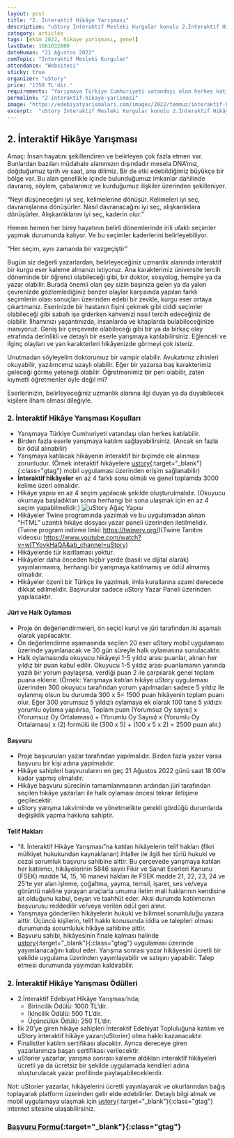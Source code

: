 ```yaml
---
layout: post
title: "2. İnteraktif Hikâye Yarışması"
description: "uStory İnteraktif Mesleki Kurgular konulu 2.İnteraktif Hikâye Yarışması düzenliyor."
category: articles
tags: [ekim 2022, hikaye yarışması, genel]
lastDate: 1661032800
dateHuman: "21 Ağustos 2022"
comTopic: "İnteraktif Mesleki Kurgular"
attendance: "Websitesi"
sticky: true
organizer: "uStory"
price: "1750 TL'dir."
requirements: "Yarışmaya Türkiye Cumhuriyeti vatandaşı olan herkes katılabilir."
permalink: "2-interaktif-hikaye-yarismasi"
image: "https://edebiyatyarismalari.com/images/2022/temmuz/interaktif-hikaye-yarismalari.jpg"
excerpt:  "uStory İnteraktif Mesleki Kurgular konulu 2.İnteraktif Hikâye Yarışması düzenliyor."
---
```


## 2. İnteraktif Hikâye Yarışması
Amaç: İnsan hayatını şekillendiren ve belirleyen çok fazla etmen var. Bunlardan bazıları müdahale alanımızın dışındadır mesela DNA’mız, doğduğumuz tarih ve saat, ana dilimiz. Bir de etki edebildiğimiz büyükçe bir bölge var. Bu alan genellikle içinde bulunduğumuz imkanlar dahilinde davranış, söylem, çabalarımız ve kurduğumuz ilişkiler üzerinden şekilleniyor.  

“Neyi düşüneceğini iyi seç, kelimelerine dönüşür. Kelimeleri iyi seç, davranışlarına dönüşürler. Nasıl davranacağını iyi seç, alışkanlıklara dönüşürler. Alışkanlıklarını iyi seç, kaderin olur.”  

Hemen hemen her birey hayatının belirli dönemlerinde irili ufaklı seçimler yapmak durumunda kalıyor. Ve bu seçimler kaderlerini belirleyebiliyor.  

“Her seçim, aynı zamanda bir vazgeçiştir”  

Bugün siz değerli yazarlardan, belirleyeceğiniz uzmanlık alanında interaktif bir kurgu eser kaleme almanızı istiyoruz. Ana karakterimiz üniversite tercih döneminde bir öğrenci olabileceği gibi, bir doktor, sosyolog, hemşire ya da yazar olabilir. Burada önemli olan şey sizin başınıza gelen ya da yakın çevrenizde gözlemlediğiniz benzer olaylar karşısında yapılan farklı seçimlerin olası sonuçları üzerinden edebi bir zevkle, kurgu eser ortaya çıkartmanız. Eserinizde bir hastanın fişini çekmek gibi ciddi seçimler olabileceği gibi sabah işe giderken kahvenizi nasıl tercih edeceğiniz de olabilir. İlhamınızı yaşantınızda, insanlarda ve kitaplarda bulabileceğinize inanıyoruz. Geniş bir çerçevede olabileceği gibi bir ya da birkaç olay etrafında derinlikli ve detaylı bir eserle yarışmaya katılabilirsiniz. Eğlenceli ve ilginç olayları ve yan karakterleri hikâyenizde görmeyi çok isteriz.  

Unutmadan söyleyelim doktorumuz bir vampir olabilir. Avukatımız zihinleri okuyabilir, yazılımcımız uzaylı olabilir. Eğer bir yazarsa baş karakterimiz geleceği görme yeteneği olabilir. Öğretmenimiz bir peri olabilir, zaten kıymetli öğretmenler öyle değil mi?  

Eserlerinizin, belirleyeceğiniz uzmanlık alanına ilgi duyan ya da duyabilecek kişilere ilham olması dileğiyle.  

### 2. İnteraktif Hikâye Yarışması Koşulları
- Yarışmaya Türkiye Cumhuriyeti vatandaşı olan herkes katılabilir.
- Birden fazla eserle yarışmaya katılım sağlayabilirsiniz. (Ancak en fazla bir ödül alınabilir)
- Yarışmaya katılacak hikâyenin interaktif bir biçimde ele alınması zorunludur. (Örnek interaktif hikâyelere [ustory](https://www.ustory.app/?ref=edebiyatyarismalari.com){:target="_blank"}{:class="gtag"} mobil uygulaması üzerinden erişim sağlanabilir) 
- **İnteraktif hikâyeler** en az 4 farklı sonu olmalı ve genel toplamda 3000 kelime üzeri olmalıdır.
- Hikâye yapısı en az 4 seçim yapılacak şekilde oluşturulmalıdır. (Okuyucu okumaya başladıktan sonra herhangi bir sona ulaşmak için en az 4 seçim yapabilmelidir.)
![uStory Ağaç Yapısı](https://edebiyatyarismalari.com/images/2022/temmuz/ustory-agac-yapisi.jpeg)
- Hikâyeler Twine programında yazılmalı ve bu uygulamadan alınan “HTML” uzantılı hikâye dosyası yazar paneli üzerinden iletilmelidir. (Twine program indirme linki: https://twinery.org/)(Twine Tanıtım videosu: https://www.youtube.com/watch?v=wITYovkHaQA&ab_channel=uStory)
- Hikâyelerde tür kısıtlaması yoktur.
- Hikâyeler daha önceden hiçbir yerde (basılı ve dijital olarak) yayınlanmamış, herhangi bir yarışmaya katılmamış ve ödül almamış olmalıdır.
- Hikâyeler özenli bir Türkçe ile yazılmalı, imla kurallarına azami derecede dikkat edilmelidir. Başvurular sadece uStory Yazar Paneli üzerinden yapılacaktır.

#### Jüri ve Halk Oylaması
- Proje ön değerlendirmeleri, ön seçici kurul ve jüri tarafından iki aşamalı olarak yapılacaktır. 
- Ön değerlendirme aşamasında seçilen 20 eser uStory mobil uygulaması üzerinde yayınlanacak ve 30 gün süreyle halk oylamasına sunulacaktır. 
- Halk oylamasında okuyucu hikâyeyi 1-5 yıldız arası puanlar, alınan her yıldız bir puan kabul edilir. Okuyucu 1-5 yıldız arası puanlamanın yanında yazılı bir yorum paylaşırsa, verdiği puan 2 ile çarpılarak genel toplam puana eklenir. (Örnek: Yarışmaya katılan hikâye uStory uygulaması üzerinden 300 okuyucu tarafından yorum yapılmadan sadece 5 yıldız ile oylanmış olsun bu durumda 300 x 5= 1500 puan hikâyenin toplam puanı olur. Eğer 300 yorumsuz 5 yıldızlı oylamaya ek olarak 100 tane 5 yıldızlı yorumlu oylama yapılırsa, Toplam puan (Yorumsuz Oy sayısı) x (Yorumsuz Oy Ortalaması) + (Yorumlu Oy Sayısı) x (Yorumlu Oy Ortalaması) x (2) formülü ile (300 x 5) + (100 x 5 x 2) = 2500 puan alır.)

#### Başvuru
- Proje başvuruları yazar tarafından yapılmalıdır. Birden fazla yazar varsa başvuru bir kişi adına yapılmalıdır. 
- Hikâye sahipleri başvurularını en geç 21 Ağustos 2022 günü saat 18:00’e kadar yapmış olmalıdır.
- Hikâye başvuru sürecinin tamamlanmasının ardından jüri tarafından seçilen hikâye yazarları ile halk oylaması öncesi tekrar iletişime geçilecektir. 
- uStory yarışma takviminde ve yönetmelikte gerekli gördüğü durumlarda değişiklik yapma hakkına sahiptir.

#### Telif Hakları
- “II. İnteraktif Hikâye Yarışması”na katılan hikâyelerin telif hakları (fikri mülkiyet hukukundan kaynaklanan) ihlaller ile ilgili her türlü hukuki ve cezai sorumluk başvuru sahibine aittir. Bu çerçevede yarışmaya katılan her katılımcı, hikâyelerinin 5846 sayılı Fikir ve Sanat Eserleri Kanunu (FSEK) madde 14, 15, 16 manevi hakları ile FSEK madde 21, 22, 23, 24 ve 25’te yer alan işleme, çoğaltma, yayma, temsil, işaret, ses ve/veya görüntü nakline yarayan araçlarla umuma iletim mali haklarının kendisine ait olduğunu kabul, beyan ve taahhüt eder. Aksi durumda katılımcının başvurusu reddedilir ve/veya verilen ödül geri alınır.
- Yarışmaya gönderilen hikâyelerin hukuki ve bilimsel sorumluluğu yazara aittir. Üçüncü kişilerin, telif hakkı konusunda iddia ve talepleri olması durumunda sorumluluk hikâye sahibine aittir.
- Başvuru sahibi, hikâyesinin finale kalması halinde [ustory](https://www.ustory.app/?ref=edebiyatyarismalari.com){:target="_blank"}{:class="gtag"} uygulaması üzerinde yayımlanacağını kabul eder. Yarışma sonrası yazar hikâyesini ücretli bir şekilde uygulama üzerinden yayımlayabilir ve satışını yapabilir. Talep etmesi durumunda yayımdan kaldırabilir.

### 2. İnteraktif Hikâye Yarışması Ödülleri
- 2.İnteraktif Edebiyat Hikâye Yarışması’nda; 
    - Birincilik Ödülü: 1000 TL’dir. 
    - İkincilik Ödülü: 500 TL’dir. 
    - Üçüncülük Ödülü: 250 TL’dir.
- İlk 20’ye giren hikâye sahipleri İnteraktif Edebiyat Topluluğuna katılım ve uStory interaktif hikâye yazarı(uStorier) olma hakkı kazanacaktır. 
- Finalistler katılım sertifikası alacaktır. Ayrıca dereceye giren yazarlarımıza başarı sertifikası verilecektir.
- uStorier yazarlar, yarışma sonrası kaleme aldıkları interaktif hikâyeleri ücretli ya da ücretsiz bir şekilde uygulamada kendileri adına oluşturulacak yazar profilinde paylaşabileceklerdir.  

Not: uStorier yazarlar, hikâyelerini ücretli yayınlayarak ve okurlarından bağış toplayarak platform üzerinden gelir elde edebilirler.
Detaylı bilgi almak ve mobil uygulamaya ulaşmak için [ustory](https://www.ustory.app/?ref=edebiyatyarismalari.com){:target="_blank"}{:class="gtag"} internet sitesine ulaşabilirsiniz.

### [Başvuru Formu](https://ustorier.ustory.app?ref=edebiyatyarismalari.com){:target="_blank"}{:class="gtag"}

